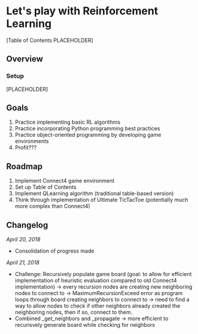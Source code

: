 # Let's play with Reinforcement Learning

[Table of Contents PLACEHOLDER]

## Overview

### Setup
[PLACEHOLDER]

## Goals
1. Practice implementing basic RL algorithms
2. Practice incorporating Python programming best practices
3. Practice object-oriented programming by developing game environments
4. Profit???

## Roadmap
1. Implement Connect4 game environment
2. Set up Table of Contents
3. Implement QLearning algorithm (traditional table-based version)
4. Think through implementation of Ultimate TicTacToe (potentially much more complex than Connect4)

## Changelog
*April 20, 2018*
* Consolidation of progress made

*April 21, 2018*
* Challenge: Recursively populate game board (goal: to allow for efficient implementation of heuristic evaluation compared to old Connect4 implementation) -> every recursion nodes are creating new neighboring nodes to connect to -> MaximumRecursionExceed error as program loops through board creating neighbors to connect to -> need to find a way to allow nodes to check if other neighbors already created the neighboring nodes, then if so, connect to them.
* Combined _get_neighbors and _propagate -> more efficient to recurisvely generate board while checking for neighbors

